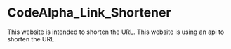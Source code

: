 # CodeAlpha_Link_Shortener
This website is intended to shorten the URL. This website is using an api to shorten the URL.
